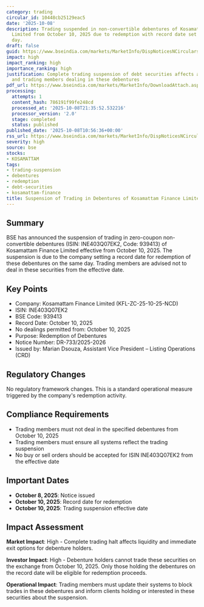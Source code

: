 ```yaml
---
category: trading
circular_id: 10448cb25129eac5
date: '2025-10-08'
description: Trading suspended in non-convertible debentures of Kosamattam Finance
  Limited from October 10, 2025 due to redemption with record date set for the same
  day.
draft: false
guid: https://www.bseindia.com/markets/MarketInfo/DispNoticesNCirculars.aspx?Noticeid={6E2C119B-7989-4D86-9520-A5052967EB7A}&noticeno=20251008-24&dt=10/08/2025&icount=24&totcount=68&flag=0
impact: high
impact_ranking: high
importance_ranking: high
justification: Complete trading suspension of debt securities affects all holders
  and trading members dealing in these debentures
pdf_url: https://www.bseindia.com/markets/MarketInfo/DownloadAttach.aspx?id=20251008-24&attachedId=
processing:
  attempts: 1
  content_hash: 786191f99fe248cd
  processed_at: '2025-10-08T21:35:52.532216'
  processor_version: '2.0'
  stage: completed
  status: published
published_date: '2025-10-08T10:56:36+00:00'
rss_url: https://www.bseindia.com/markets/MarketInfo/DispNoticesNCirculars.aspx?Noticeid={6E2C119B-7989-4D86-9520-A5052967EB7A}&noticeno=20251008-24&dt=10/08/2025&icount=24&totcount=68&flag=0
severity: high
source: bse
stocks:
- KOSAMATTAM
tags:
- trading-suspension
- debentures
- redemption
- debt-securities
- kosamattam-finance
title: Suspension of Trading in Debentures of Kosamattam Finance Limited
---
```


## Summary

BSE has announced the suspension of trading in zero-coupon non-convertible debentures (ISIN: INE403Q07EK2, Code: 939413) of Kosamattam Finance Limited effective from October 10, 2025. The suspension is due to the company setting a record date for redemption of these debentures on the same day. Trading members are advised not to deal in these securities from the effective date.

## Key Points

- Company: Kosamattam Finance Limited (KFL-ZC-25-10-25-NCD)
- ISIN: INE403Q07EK2
- BSE Code: 939413
- Record Date: October 10, 2025
- No dealings permitted from: October 10, 2025
- Purpose: Redemption of Debentures
- Notice Number: DR-733/2025-2026
- Issued by: Marian Dsouza, Assistant Vice President – Listing Operations (CRD)

## Regulatory Changes

No regulatory framework changes. This is a standard operational measure triggered by the company's redemption activity.

## Compliance Requirements

- Trading members must not deal in the specified debentures from October 10, 2025
- Trading members must ensure all systems reflect the trading suspension
- No buy or sell orders should be accepted for ISIN INE403Q07EK2 from the effective date

## Important Dates

- **October 8, 2025**: Notice issued
- **October 10, 2025**: Record date for redemption
- **October 10, 2025**: Trading suspension effective date

## Impact Assessment

**Market Impact**: High - Complete trading halt affects liquidity and immediate exit options for debenture holders.

**Investor Impact**: High - Debenture holders cannot trade these securities on the exchange from October 10, 2025. Only those holding the debentures on the record date will be eligible for redemption proceeds.

**Operational Impact**: Trading members must update their systems to block trades in these debentures and inform clients holding or interested in these securities about the suspension.